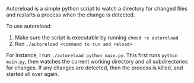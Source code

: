 Autoreload is a simple python script to watch a directory for changed files
and restarts a process when the change is detected.

To use autoreload:

1. Make sure the script is executable by running `chmod +x autoreload`
2. Run `./autoreload <command to run and reload>`

For instance, I run `./autoreload python main.py`. This first runs
`python main.py`, then watches the current working directory and all
subdirectories for changes. If any changes are detected, then the
process is killed, and started all over again.